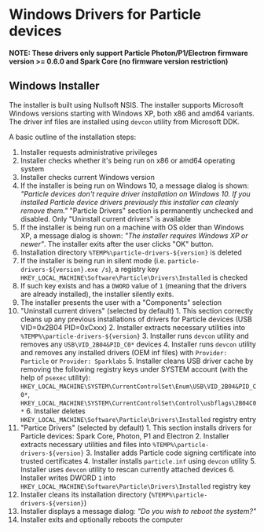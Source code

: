 # Windows Drivers for Particle devices

**NOTE: These drivers only support Particle Photon/P1/Electron firmware version >= 0.6.0 and Spark Core (no firmware version restriction)**

## Windows Installer
The installer is built using Nullsoft NSIS. The installer supports Microsoft Windows versions starting with Windows XP, both x86 and amd64 variants. The driver inf files are installed using `devcon` utility from Microsoft DDK.

A basic outline of the installation steps:

1. Installer requests administrative privileges
2. Installer checks whether it's being run on x86 or amd64 operating system
3. Installer checks current Windows version
  1. If the installer is being run on Windows 10, a message dialog is shown: _"Particle devices don't require driver installation on Windows 10. If you installed Particle device drivers previously this installer can cleanly remove them."_ "Particle Drivers" section is permanently unchecked and disabled. Only "Uninstall current drivers" is available
  2. If the installer is being run on a machine with OS older than Windows XP, a message dialog is shown: _"The installer requires Windows XP or newer"_. The installer exits after the user clicks "OK" button.
4. Installation directory `%TEMP%\particle-drivers-${version}` is deleted
5. If the installer is being run in silent mode (i.e. `particle-drivers-${version}.exe /s`), a registry key `HKEY_LOCAL_MACHINE\Software\Particle\Drivers\Installed` is checked
  1. If such key exists and has a `DWORD` value of `1` (meaning that the drivers are already installed), the installer silently exits.
6. The installer presents the user with a "Components" selection
  1. "Uninstall current drivers" (selected by default)
    1. This section correctly cleans up any previous installations of drivers for Particle devices (USB VID=0x2B04 PID=0xCxxx)
    2. Installer extracts necessary utilities into `%TEMP%\particle-drivers-${version}`
    3. Installer runs `devcon` utility and removes any `USB\VID_2B04&PID_C0*` devices
    4. Installer runs `devcon` utility and removes any installed drivers (OEM inf files) with `Provider: Particle` or `Provider: Sparklabs`
    5. Installer cleans USB driver cache by removing the following registry keys under SYSTEM account (with the help of `psexec` utility): `HKEY_LOCAL_MACHINE\SYSTEM\CurrentControlSet\Enum\USB\VID_2B04&PID_C0*`, `HKEY_LOCAL_MACHINE\SYSTEM\CurrentControlSet\Control\usbflags\2B04C0*`
    6. Installer deletes `HKEY_LOCAL_MACHINE\Software\Particle\Drivers\Installed` registry entry
  2. "Partice Drivers" (selected by default)
    1. This section installs drivers for Particle devices: Spark Core, Photon, P1 and Electron
    2. Installer extracts necessary utilities and files into `%TEMP%\particle-drivers-${version}`
    3. Installer adds Particle code signing certificate into trusted certificates
    4. Installer installs `particle.inf` using `devcon` utility
    5. Installer uses `devcon` utility to rescan currently attached devices
    6. Installer writes DWORD `1` into `HKEY_LOCAL_MACHINE\Software\Particle\Drivers\Installed` registry key
7. Installer cleans its installation directory (`%TEMP%\particle-drivers-${version}`)
8. Installer displays a message dialog: _"Do you wish to reboot the system?"_
9. Installer exits and optionally reboots the computer
